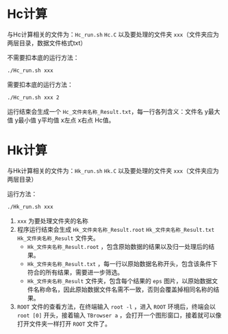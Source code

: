 # Hc计算
与Hc计算相关的文件为：`Hc_run.sh` `Hc.C` 以及要处理的文件夹 `xxx`（文件夹应为两层目录，数据文件格式txt）

不需要扣本底的运行方法：
```bash
./Hc_run.sh xxx
```
需要扣本底的运行方法：
```bash
./Hc_run.sh xxx 2
```
运行结束会生成一个 `Hc_文件夹名称_Result.txt`，每一行各列含义：文件名 y最大值 y最小值 y平均值 x左点 x右点 Hc值。

# Hk计算
与Hk计算相关的文件为：`Hk_run.sh` `Hk.C` 以及要处理的文件夹 `xxx`（文件夹应为两层目录）

运行方法：
```bash
./Hk_run.sh xxx
```

1. `xxx` 为要处理文件夹的名称
2. 程序运行结束会生成 `Hk_文件夹名称_Result.root` `Hk_文件夹名称_Result.txt` `Hk_文件夹名称_Result` 文件夹。
    - `Hk_文件夹名称_Result.root` ，包含原始数据的结果以及归一处理后的结果。
    - `Hk_文件夹名称_Result.txt` ，每一行以原始数据名称开头，包含该条件下符合的所有结果，需要进一步筛选。
    - `Hk_文件夹名称_Result` 文件夹，包含每个结果的 `eps` 图片，以原始数据文件名称命名，因此原始数据文件名需不一致，否则会覆盖掉相同名称的结果。
3. `ROOT` 文件的查看方法，在终端输入 `root -l` ，进入 `ROOT` 环境后，终端会以 `root [0]` 开头，接着输入 `TBrowser a` ，会打开一个图形窗口，接着就可以像打开文件夹一样打开 `ROOT` 文件了。
